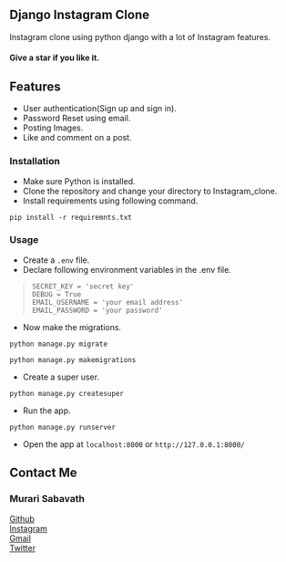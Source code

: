 ## Django Instagram Clone
Instagram clone using python django with a lot of Instagram features.
#### Give a star if you like it.
## Features
- User authentication(Sign up and sign in).
- Password Reset using email.
- Posting Images.
- Like and comment on a post.

### Installation
- Make sure Python is installed.
- Clone the repository and change your directory to Instagram_clone.
- Install requirements using following command.
```
pip install -r requiremnts.txt
```
### Usage
- Create a ``.env`` file.
- Declare following environment variables in the .env file.
> ```
> SECRET_KEY = 'secret key'
> DEBUG = True
> EMAIL_USERNAME = 'your email address'
> EMAIL_PASSWORD = 'your password' 
> ```
- Now make the migrations.
```
python manage.py migrate
```
```
python manage.py makemigrations
```
- Create a super user.
```
python manage.py createsuper
```
- Run the app.
```
python manage.py runserver
```
- Open the app at `localhost:8000` or `http://127.0.0.1:8000/`

## Contact Me 
### Murari Sabavath
[Github](https://github.com/MurariSabavath) <br> 
[Instagram](https://www.instagram.com/murari_sabavath/) <br>
[Gmail](mailto:murarisabavath3676@gmail.com) <br>
[Twitter](https://twitter.com/MurariSabavath_) <br>
